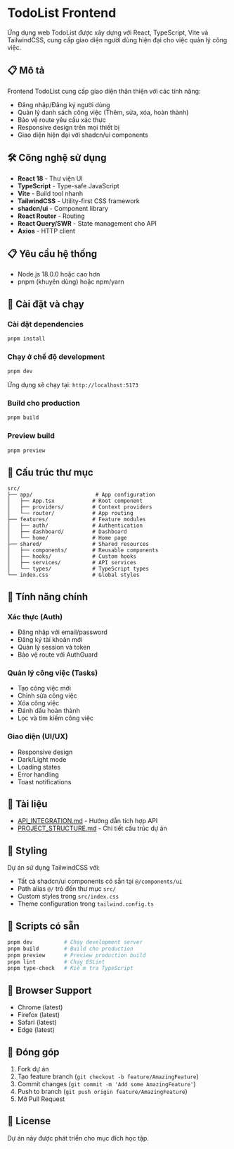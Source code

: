 
# TodoList Frontend

Ứng dụng web TodoList được xây dựng với React, TypeScript, Vite và TailwindCSS, cung cấp giao diện người dùng hiện đại cho việc quản lý công việc.

## 📋 Mô tả

Frontend TodoList cung cấp giao diện thân thiện với các tính năng:
- Đăng nhập/Đăng ký người dùng
- Quản lý danh sách công việc (Thêm, sửa, xóa, hoàn thành)
- Bảo vệ route yêu cầu xác thực
- Responsive design trên mọi thiết bị
- Giao diện hiện đại với shadcn/ui components

## 🛠️ Công nghệ sử dụng

- **React 18** - Thư viện UI
- **TypeScript** - Type-safe JavaScript
- **Vite** - Build tool nhanh
- **TailwindCSS** - Utility-first CSS framework
- **shadcn/ui** - Component library
- **React Router** - Routing
- **React Query/SWR** - State management cho API
- **Axios** - HTTP client

## 📋 Yêu cầu hệ thống

- Node.js 18.0.0 hoặc cao hơn
- pnpm (khuyên dùng) hoặc npm/yarn

## 🚀 Cài đặt và chạy

### Cài đặt dependencies
```bash
pnpm install
```

### Chạy ở chế độ development
```bash
pnpm dev
```
Ứng dụng sẽ chạy tại: `http://localhost:5173`

### Build cho production
```bash
pnpm build
```

### Preview build
```bash
pnpm preview
```

## 📁 Cấu trúc thư mục

```
src/
├── app/                    # App configuration
│   ├── App.tsx            # Root component
│   ├── providers/         # Context providers
│   └── router/            # App routing
├── features/              # Feature modules
│   ├── auth/              # Authentication
│   ├── dashboard/         # Dashboard
│   └── home/              # Home page
├── shared/                # Shared resources
│   ├── components/        # Reusable components
│   ├── hooks/             # Custom hooks
│   ├── services/          # API services
│   └── types/             # TypeScript types
└── index.css              # Global styles
```

## 🔗 Tính năng chính

### Xác thực (Auth)
- Đăng nhập với email/password
- Đăng ký tài khoản mới
- Quản lý session và token
- Bảo vệ route với AuthGuard

### Quản lý công việc (Tasks)
- Tạo công việc mới
- Chỉnh sửa công việc
- Xóa công việc
- Đánh dấu hoàn thành
- Lọc và tìm kiếm công việc

### Giao diện (UI/UX)
- Responsive design
- Dark/Light mode
- Loading states
- Error handling
- Toast notifications

## 📖 Tài liệu

- [API_INTEGRATION.md](API_INTEGRATION.md) - Hướng dẫn tích hợp API
- [PROJECT_STRUCTURE.md](PROJECT_STRUCTURE.md) - Chi tiết cấu trúc dự án

## 🎨 Styling

Dự án sử dụng TailwindCSS với:
- Tất cả shadcn/ui components có sẵn tại `@/components/ui`
- Path alias `@/` trỏ đến thư mục `src/`
- Custom styles trong `src/index.css`
- Theme configuration trong `tailwind.config.ts`

## 🔧 Scripts có sẵn

```bash
pnpm dev          # Chạy development server
pnpm build        # Build cho production  
pnpm preview      # Preview production build
pnpm lint         # Chạy ESLint
pnpm type-check   # Kiểm tra TypeScript
```

## 📱 Browser Support

- Chrome (latest)
- Firefox (latest)
- Safari (latest)
- Edge (latest)

## 🤝 Đóng góp

1. Fork dự án
2. Tạo feature branch (`git checkout -b feature/AmazingFeature`)
3. Commit changes (`git commit -m 'Add some AmazingFeature'`)
4. Push to branch (`git push origin feature/AmazingFeature`)
5. Mở Pull Request

## 📄 License

Dự án này được phát triển cho mục đích học tập.
